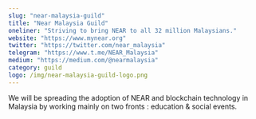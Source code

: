 ```yaml
---
slug: "near-malaysia-guild"
title: "Near Malaysia Guild"
oneliner: "Striving to bring NEAR to all 32 million Malaysians."
website: "https://www.mynear.org"
twitter: "https://twitter.com/near_malaysia"
telegram: "https://www.t.me/NEAR_Malaysia"
medium: "https://medium.com/@nearmalaysia"
category: guild	
logo: /img/near-malaysia-guild-logo.png
---
```


We will be spreading the adoption of NEAR and blockchain technology in Malaysia by working mainly on two fronts : education & social events.
